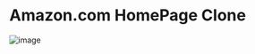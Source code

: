 # Amazon.com HomePage Clone

![image](https://github.com/user-attachments/assets/b0d7214b-92f8-4c5a-b35c-759941f892f7)
